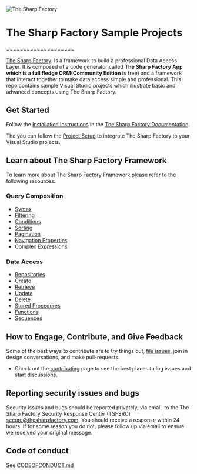 ![The Sharp Factory](https://www.thesharpfactory.com/images/full_logo.svg|height=250)
# The Sharp Factory Sample Projects
====================

[The Sharp Factory](https://www.thesharpfactory.com). Is a framework to build a professional Data Access Layer.
It is composed of a code generator called **The Sharp Factory App which is a full fledge ORM(Community Edition** is free)
and a framework that interact together to make data access simple and professional.
This repo contains sample Visual Studio projects which illustrate basic and advanced concepts using The Sharp Factory.

## Get Started

Follow the [Installation Instructions](https://www.thesharpfactory.com/Documentation/GettingStarted/Installation) in the [The Sharp Factory Documentation](https://www.thesharpfactory.com/Documentation/GettingStarted/Introduction).

The you can follow the [Project Setup](https://www.thesharpfactory.com/Documentation/GettingStarted/ProjectSetup) to integrate The Sharp Factory to your Visual Studio projects.

## Learn about The Sharp Factory Framework

To learn more about The Sharp Factory Framework please refer to the following resources:

### Query Composition

* [Syntax](https://www.thesharpfactory.com/Documentation/QueryComposition/Syntax)
* [Filtering](https://www.thesharpfactory.com/Documentation/QueryComposition/Filtering)
* [Conditions](https://www.thesharpfactory.com/Documentation/QueryComposition/Conditions)
* [Sorting](https://www.thesharpfactory.com/Documentation/QueryComposition/Sorting)
* [Pagination](https://www.thesharpfactory.com/Documentation/QueryComposition/Pagination)
* [Navigation Properties](https://www.thesharpfactory.com/Documentation/QueryComposition/NavigationProperties)
* [Complex Expressions](https://www.thesharpfactory.com/Documentation/QueryComposition/ComplexExpressions)

### Data Access

* [Repositories](https://www.thesharpfactory.com/Documentation/DataAccess/Repositories)
* [Create](https://www.thesharpfactory.com/Documentation/DataAccess/Create)
* [Retrieve](https://www.thesharpfactory.com/Documentation/DataAccess/Retrieve)
* [Update](https://www.thesharpfactory.com/Documentation/DataAccess/Update)
* [Delete](https://www.thesharpfactory.com/Documentation/DataAccess/Delete)
* [Stored Procedures](https://www.thesharpfactory.com/Documentation/DataAccess/StoredProcedures)
* [Functions](https://www.thesharpfactory.com/Documentation/DataAccess/Functions)
* [Sequences](https://www.thesharpfactory.com/Documentation/DataAccess/Sequences)

## How to Engage, Contribute, and Give Feedback

Some of the best ways to contribute are to try things out, [file issues](https://github.com/TheSharpFactory/samples/issues), join in design conversations,
and make pull-requests.

* Check out the [contributing](CONTRIBUTING.md) page to see the best places to log issues and start discussions.

## Reporting security issues and bugs

Security issues and bugs should be reported privately, via email, to the The Sharp Factory Security Response Center (TSFSRC)  secure@thesharpfactory.com. You should receive a response within 24 hours. If for some reason you do not, please follow up via email to ensure we received your original message.

## Code of conduct

See [CODEOFCONDUCT.md](CODEOFCONDUCT.md)